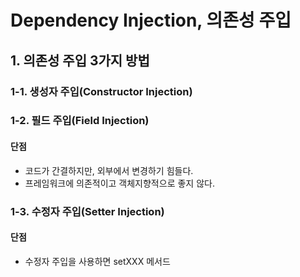 # Dependency Injection, 의존성 주입

## 1. 의존성 주입 3가지 방법
### 1-1. 생성자 주입(Constructor Injection)
####

### 1-2. 필드 주입(Field Injection)
#### 단점
- 코드가 간결하지만, 외부에서 변경하기 힘들다.
- 프레임워크에 의존적이고 객체지향적으로 좋지 않다.

### 1-3. 수정자 주입(Setter Injection)
#### 단점
- 수정자 주입을 사용하면 setXXX 메서드 
